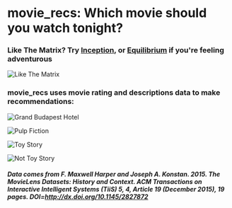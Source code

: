 # movie_recs: Which movie should you watch tonight?

### Like The Matrix? Try [Inception](https://www.youtube.com/watch?v=d3A3-zSOBT4), or [Equilibrium](https://www.youtube.com/watch?v=raleKODYeg0) if you're feeling adventurous 
![Like The Matrix](https://lh3.googleusercontent.com/7ueVLj7hKO-Vkp8upjBP6K7J-_S7f2ZtmX6_aeg0_I1-v8_pfYk49C-wv0_RhR99uyL_rXFfCOyJGSFg49LBO9rdCsRQkRiEUROZxg_3ydR2xp5bD2yMzrM5APo2HD2MMuoV-lSqBkswTBiBB0rCBgH6IsfQoeuPLHYta3rL7Q0O2awODYueiPUy6EtS52hcLNL1mAeh6B5q4StQXg3WzwODM_wDMa4wjKA_RLq9mp5ZooobgvaH8OT__QDozAgbeew5PqeCdqcRyyowvD8HeijILUvUNLV_Y6Ramp1BeTbyUZANo-gtalMPalcC0pz9KgNU5NWrLsQs1M0BHZfX8xTcTWyr5IIS32Fh69HDfYBPkEObtrGVc9-MLJHkzHBfHtB6cZlXS1Q26m9D674hCiwFUzq-M-UzGBuwebkyafefNIrWXTOOdEchoNAmtUt3OBjlBcOnVsO1VjIGcxAKybgpMz19KAelTFp5UwmqUY0uOvWEmMdjcMWVwgO7Qu-Ok9qxlz3pYF4M5lwG5cyg0tS8nc38eRH8r0vP5ERj3oCwTMfE3yAROJTRfuq9wc3O6wr2tPDnFH6VeBwmxzsU1HS-l8lkQoRKkecgaeNTwA=w2098-h1063-no?raw=true "Matrix")

### movie_recs uses movie rating and descriptions data to make recommendations:
![Grand Budapest Hotel](https://lh3.googleusercontent.com/TlUHK_8itZPF4_tlsDx8d9_Dl8ebT-ojLsPCkM3ZZKGRT-T6ZKB5VctdR4mZ8cMBektI3KoQ7zkqIUWVfpcCdjhG7WcOZ3FpJ_mq1LO7TGTG8D9-J-RdPlY-Ngh0F5TlfOnfs0dezfgIG-Mp9nZt7otYC3oLqYaWl1hFCiwxqr2uaxfKblLK-IeoA_Vg-Z8_5fq7bVhvyHJw1aPpNns4r21a4unLXUUppitTjt__65EXsYuVWvU_HdcvasQ8gk-6mJb3eSBqnxSiLvdk0IXtcSisI7Q9pmhBQOdXSehqBW28IqFvKkME_NKCnVSCGmAa-_7Zg23xt7Gb1odrfeKHMKGiZNGXwpVxkS5VfTkloP-y8IsIfY8qBvOAGtqnKzCHaizAg6gKuFUFIwGjcJ07wbAzQqhgjrdp3kS4sLoe-Z-Fu1NqDHtlIoLm64YFZkH24iM8QXxheHLZbEgk7u-A13rO0kRMhcreI0TCLtiQfObFWYj8XrplAeFwU0UsOOV0-zU7SphuNz3JQN6GnD7a0gs2wl2-BWD9zQ4obrnj_Kw1yHTkfDOUUILALxwW12YvNAyAEUY-forf5Gr3gqPPld3P0643D7xqfNvm0LJIGA=w2277-h1166-no?raw=true "GBH")

![Pulp Fiction](https://lh3.googleusercontent.com/0yQu7Q0UFuRuKyaK5-kbajax8WN9niRrX9-VWbTCkYYFfK7IR83S0pIzkU2lRL6khttqw0JnkSEs1nSTOVXoyash7oe9xSo2r6mmhM6IpruIyHEpzxrnx_g_VHmkWTwFEOK-20XigUQgb6IIduzhZSDH-Ye-_IbtjCiIRVyCBQVo7xtUAubVuJ_HZXvP8fYE63CdWbf4ohxqMBKZ6KSAJ4f1g9sWnLUDvSHJ-1xul5j9o3WWfwPCItfknAVLOt4A3Pf6-fqIp4tWV2eZ4DyZ8ozSP11l39Tk_0qo06PNPCAA6KdeiI1bA-hXAQlqAc-2VjFteWVqKx4bYRqiIoJHj4cW5BAD2H1a0oGH_B_mnVSgUHI-qvBfswjrTc9iZ4e3BxlK7OLOH_sXCPn-vfZZ4LYba3wJBUNoq9sbUIT8MmNm8ieDNUvfd5LadOAFBRlfLWFZFAcGLp-iPsuMdg-5VdazUr8QJuqv7z68Ost86kp9GJaMgdNtOXCM-xlja_Dkap8X0Z8WSuixHYZq2Bb2D9sfK6AsjrjCF8LiqwLyOY867eQ2VVVPh3nNpWR_JVuhlpaGCFLLq5TVxUtl5cjERYk-4ezn17-s-y_1a63gCw=w2271-h1152-no?raw=true "Pulp Fiction")

![Toy Story](https://lh3.googleusercontent.com/moRN6Ou2FLb93d_KgJM_nJYO5dMTLFxJsHu6idSU_TH4LmxOELSNYgVIk2G4gjU5TpD9gydhzICbD8taUPEWjqlODkbYnw7P2EVd7J8c1tXHJTwf67VIEYZ9fD_VPElQPhbnuiVPvi6e8MxCLidE1NWWtMvAyw8zoJbf8hUSiqljoejAYPJUPS1PSV6uZleSzfpMiJOUoWe6uZpB2qVsM74FQ69zcbQb6heGEXsW0kj8f_4J5_VMnbSTE7r8HmZS5wYvBwd8x1OgeVIPxtL0GMp8NvaAR40ErTVqzAMF7uyp8aZlRCQNF748f6uYo7GIsaL_GZpHY0DxAGtDDB6hkWIAtToX0kxjgPi-KA-l5GrSIMmKD-BkdbPh1aiZcUOuVJsQSS-o7OJYJ1TBSm0xoJOJLDR3c2jiGRyufzirxx1-o6doswt1sAsMQEG7E3HlYU7HZ34QDGCV59i46HPTABrFGT1fwic7tAedy-WuW4gxr2rRYglsGute4B9oKJQ2Fhe45Ognw4RXTxVAOWdbCZ7lB92F-SmgkXrdY9HXrcqBUFG3u8uu3caTn5OAQdaHZ42kFZh5rKTatiPWl4uudZHGNT1qjSc5pz3lNR_PAQ=w520-h267-no?raw=true "Toy Story")

![Not Toy Story](https://lh3.googleusercontent.com/jcvuCvbJszKFnjqX5_z1wq5odPfNbaT_d7R6QfW1700IiTVsVcaomaKuq_M59v2AoHujWp7TTyGUWWBSSfPy8A5SO0QVkgwLuJChClQi96M3tgvh2W0MR9gk_VGkhNJffjkTGYCyCVPEPwgmgpDz_T6q2zSrNcuhUp_NZeIxj3nsnWX29VdfIrsRjRSro5jTEAjf8uFsCTRrI0v-vjSeej8UqUz95aAL9Y78C3uzJMAV8Qdd4QEw4D7x0WVTnpcfWP7Y1QCngue4qaM1B7WRN2FXaYL8KrMEJjUXjapBvTK2gRj51tLhe135L18D87eBb_6-20CorW7WwT2I8IQqPgp9hauocoxK12fL_hx6OFtmg3RgnQFdET6YUTI8DyUwoQnsihTC0ygZ-APgrx1iklMYbO_kDK2rQKbBRmxBoOazPY7nY0duYA9vFAT9_vAg1C-b0OFlkrvfzANkoiTuyrG2DvFcX2hLsIIEphJaxOjY5ifLCVOqhUJTfxZ9DL-tUbRaTKgHPU6xTEQlSdXl2Ld_79sfjGCSL3cmF2sEV9fy9CIJSo7UuS0Y5F7xVvQ6nvt3RwYT-t0KKXe-1X2OmTeogICGBuaU9p2Ana_bEA=w2294-h1085-no?raw=true "Not Toy Story")

##### Data comes from F. Maxwell Harper and Joseph A. Konstan. 2015. The MovieLens Datasets: History and Context. ACM Transactions on Interactive Intelligent Systems (TiiS) 5, 4, Article 19 (December 2015), 19 pages. DOI=http://dx.doi.org/10.1145/2827872
